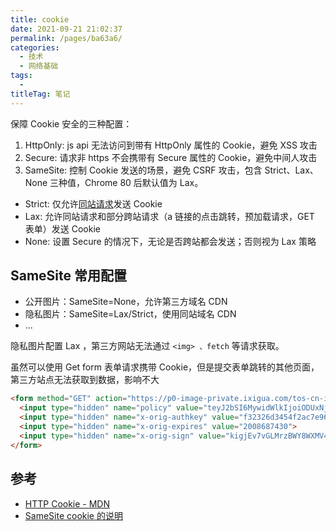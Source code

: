 ```yaml
---
title: cookie
date: 2021-09-21 21:02:37
permalink: /pages/ba63a6/
categories: 
  - 技术
  - 网络基础
tags: 
  - 
titleTag: 笔记
---
```


保障 Cookie 安全的三种配置：
1. HttpOnly: js api 无法访问到带有 HttpOnly 属性的 Cookie，避免 XSS 攻击
2. Secure: 请求非 https 不会携带有 Secure 属性的 Cookie，避免中间人攻击
3. SameSite: 控制 Cookie 发送的场景，避免 CSRF 攻击，包含 Strict、Lax、None 三种值，Chrome 80 后默认值为 Lax。
  - Strict: 仅允许[同站请求](https://www.gahing.top/pages/de0dee/)发送 Cookie
  - Lax: 允许同站请求和部分跨站请求（a 链接的点击跳转，预加载请求，GET 表单）发送 Cookie
  - None: 设置 Secure 的情况下，无论是否跨站都会发送；否则视为 Lax 策略


## SameSite 常用配置

- 公开图片：SameSite=None，允许第三方域名 CDN 
- 隐私图片：SameSite=Lax/Strict，使用同站域名 CDN
- ...

隐私图片配置 Lax ，第三方网站无法通过 `<img> 、fetch` 等请求获取。

虽然可以使用 Get form 表单请求携带 Cookie，但是提交表单跳转的其他页面，第三方站点无法获取到数据，影响不大
```html
<form method="GET" action="https://p0-image-private.ixigua.com/tos-cn-i-0004/xx~noop.webp">
  <input type="hidden" name="policy" value="teyJ2bSI6MywidWlkIjoiODUxNjYyOTY0MTIifQ==">
  <input type="hidden" name="x-orig-authkey" value="f32326d3454f2ac7e96d3d06cdbb035152127018">
  <input type="hidden" name="x-orig-expires" value="2008687430">
  <input type="hidden" name="x-orig-sign" value="kigjEv7vGLMrzBWY8WXMV4sp/Hro=">
</form>
```


## 参考

- [HTTP Cookie - MDN](https://developer.mozilla.org/zh-CN/docs/Web/HTTP/Cookies)
- [SameSite cookie 的说明](https://web.dev/samesite-cookies-explained/?hl=zh-cn)